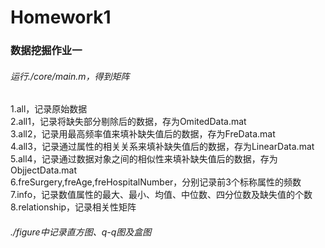 # Homework1
### 数据挖掘作业一

###### 运行./core/main.m，得到矩阵  
 1.all，记录原始数据  
 2.all1，记录将缺失部分剔除后的数据，存为OmitedData.mat  
 3.all2，记录用最高频率值来填补缺失值后的数据，存为FreData.mat  
 4.all3，记录通过属性的相关关系来填补缺失值后的数据，存为LinearData.mat  
 5.all4，记录通过数据对象之间的相似性来填补缺失值后的数据，存为ObjjectData.mat  
 6.freSurgery,freAge,freHospitalNumber，分别记录前3个标称属性的频数  
 7.info，记录数值属性的最大、最小、均值、中位数、四分位数及缺失值的个数  
 8.relationship，记录相关性矩阵  

###### ./figure中记录直方图、q-q图及盒图
